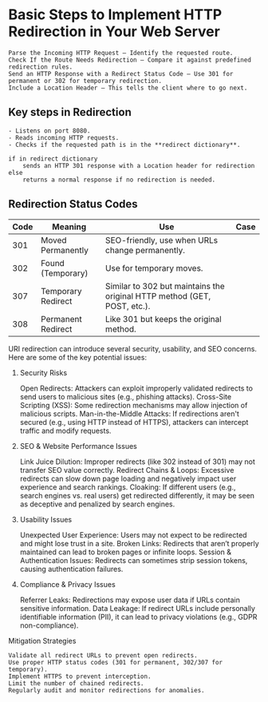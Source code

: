 # Basic Steps to Implement HTTP Redirection in Your Web Server

    Parse the Incoming HTTP Request – Identify the requested route.
    Check If the Route Needs Redirection – Compare it against predefined redirection rules.
    Send an HTTP Response with a Redirect Status Code – Use 301 for permanent or 302 for temporary redirection.
    Include a Location Header – This tells the client where to go next.

## Key steps in Redirection 

    - Listens on port 8080.
    - Reads incoming HTTP requests.
    - Checks if the requested path is in the **redirect dictionary**.
    
    if in redirect dictionary
        sends an HTTP 301 response with a Location header for redirection
    else
        returns a normal response if no redirection is needed.

## Redirection Status Codes
| Code | Meaning | Use | Case |
|------|---------|-----|------|
| 301 | Moved Permanently | SEO-friendly, use when URLs change permanently. |
| 302 | Found (Temporary) | Use for temporary moves. |
| 307 | Temporary Redirect | Similar to 302 but maintains the original HTTP method (GET, POST, etc.). |
| 308 | Permanent Redirect | Like 301 but keeps the original method. |


URI redirection can introduce several security, usability, and SEO concerns. Here are some of the key potential issues:
1. Security Risks

    Open Redirects: Attackers can exploit improperly validated redirects to send users to malicious sites (e.g., phishing attacks).
    Cross-Site Scripting (XSS): Some redirection mechanisms may allow injection of malicious scripts.
    Man-in-the-Middle Attacks: If redirections aren't secured (e.g., using HTTP instead of HTTPS), attackers can intercept traffic and modify requests.

2. SEO & Website Performance Issues

    Link Juice Dilution: Improper redirects (like 302 instead of 301) may not transfer SEO value correctly.
    Redirect Chains & Loops: Excessive redirects can slow down page loading and negatively impact user experience and search rankings.
    Cloaking: If different users (e.g., search engines vs. real users) get redirected differently, it may be seen as deceptive and penalized by search engines.

3. Usability Issues

    Unexpected User Experience: Users may not expect to be redirected and might lose trust in a site.
    Broken Links: Redirects that aren’t properly maintained can lead to broken pages or infinite loops.
    Session & Authentication Issues: Redirects can sometimes strip session tokens, causing authentication failures.

4. Compliance & Privacy Issues

    Referrer Leaks: Redirections may expose user data if URLs contain sensitive information.
    Data Leakage: If redirect URLs include personally identifiable information (PII), it can lead to privacy violations (e.g., GDPR non-compliance).

Mitigation Strategies

    Validate all redirect URLs to prevent open redirects.
    Use proper HTTP status codes (301 for permanent, 302/307 for temporary).
    Implement HTTPS to prevent interception.
    Limit the number of chained redirects.
    Regularly audit and monitor redirections for anomalies.